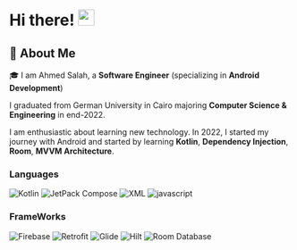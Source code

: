 # Hi there! <img src="https://media.giphy.com/media/hvRJCLFzcasrR4ia7z/giphy.gif" width="29px" height="29px">

## 🚀 About Me

🎓 I am Ahmed Salah, a **Software Engineer** (specializing in **Android Development**) 

I graduated from German University in Cairo   majoring **Computer Science & Engineering** in end-2022.

I am enthusiastic about learning new technology. In 2022, I started my journey with Android and started by learning **Kotlin**, **Dependency Injection**, **Room**, **MVVM Architecture**.


### Languages

![Kotlin](https://img.shields.io/badge/Kotlin-3178C6?style=for-the-badge&logo=kotlin&logoColor=white)
![JetPack Compose](https://img.shields.io/badge/jetpack%20compose-3776AB?style=for-the-badge&logo=jetpackcompose&logoColor=white)
![XML](https://img.shields.io/badge/xml-3178C6?style=for-the-badge&logo=xml&logoColor=white)
![javascript](https://img.shields.io/badge/JavaScript-323330?style=for-the-badge&logo=javascript&logoColor=F7DF1E)


### FrameWorks

![Firebase](https://img.shields.io/badge/firebase-3776AB?style=for-the-badge&logo=firebase&logoColor=white)
![Retrofit](https://img.shields.io/badge/Retrofit-3776AB?style=for-the-badge&logo=retrofit&logoColor=white)
![Glide](https://img.shields.io/badge/glide-3776AB?style=for-the-badge&logo=glide&logoColor=white)
![Hilt](https://img.shields.io/badge/hilt-3776AB?style=for-the-badge&logo=hilt&logoColor=white)
![Room Database](https://img.shields.io/badge/room%20database-3776AB?style=for-the-badge&logo=room%20database&logoColor=white)
